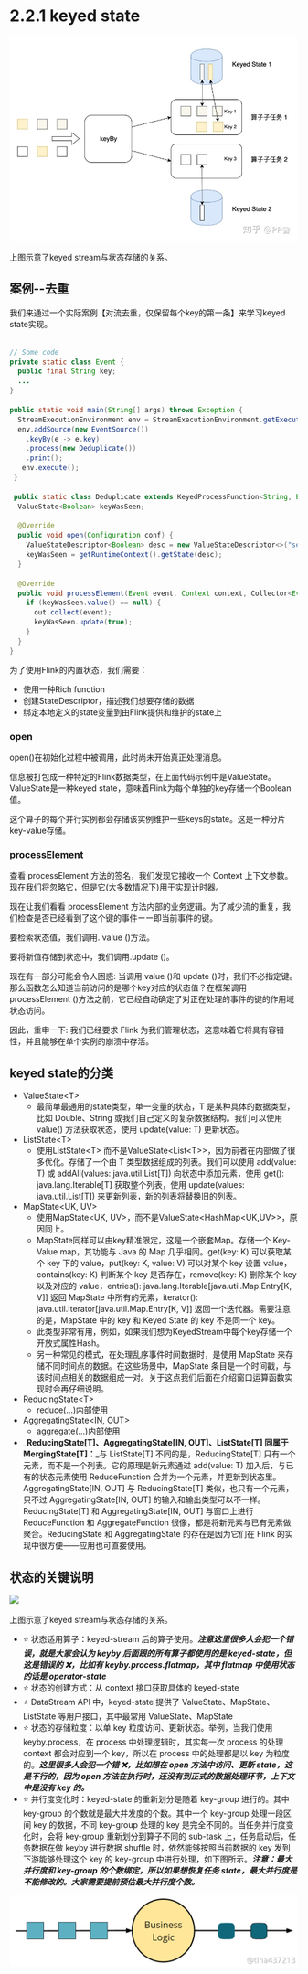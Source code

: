 # 2.2.1 keyed state

![](<../../../.gitbook/assets/image (12).png>)

上图示意了keyed stream与状态存储的关系。

## 案例--去重

我们来通过一个实际案例【对流去重，仅保留每个key的第一条】来学习keyed state实现。​

```java

// Some code
private static class Event { 
  public final String key; 
  ... 
} 

public static void main(String[] args) throws Exception { 
  StreamExecutionEnvironment env = StreamExecutionEnvironment.getExecutionEnvironment();
  env.addSource(new EventSource())
    .keyBy(e -> e.key)
    .process(new Deduplicate())
    .print();
   env.execute(); 
 }
 
 public static class Deduplicate extends KeyedProcessFunction<String, Event, Event> {
  ValueState<Boolean> keyWasSeen;
​
  @Override
  public void open(Configuration conf) {
    ValueStateDescriptor<Boolean> desc = new ValueStateDescriptor<>("seen", Types.BOOLEAN);
    keyWasSeen = getRuntimeContext().getState(desc);
  }
​
  @Override
  public void processElement(Event event, Context context, Collector<Event> out) throws Exception {
    if (keyWasSeen.value() == null) {
      out.collect(event);
      keyWasSeen.update(true);
    }
  }
}
```

为了使用Flink的内置状态，我们需要：

* 使用一种Rich function
* 创建StateDescriptor，描述我们想要存储的数据
* 绑定本地定义的state变量到由Flink提供和维护的state上

### open

open()在初始化过程中被调用，此时尚未开始真正处理消息。

信息被打包成一种特定的Flink数据类型，在上面代码示例中是ValueState。ValueState是一种keyed state，意味着Flink为每个单独的key存储一个Boolean值。

这个算子的每个并行实例都会存储该实例维护一些keys的state。这是一种分片key-value存储。

### processElement

查看 processElement 方法的签名，我们发现它接收一个 Context 上下文参数。现在我们将忽略它，但是它(大多数情况下)用于实现计时器。

现在让我们看看 processElement 方法内部的业务逻辑。为了减少流的重复，我们检查是否已经看到了这个键的事件ーー即当前事件的键。

要检索状态值，我们调用. value ()方法。

要将新值存储到状态中，我们调用.update ()。

现在有一部分可能会令人困惑: 当调用 value ()和 update ()时，我们不必指定键。那么函数怎么知道当前访问的是哪个key对应的状态值？在框架调用 processElement ()方法之前，它已经自动确定了对正在处理的事件的键的作用域状态访问。

因此，重申一下: 我们已经要求 Flink 为我们管理状态，这意味着它将具有容错性，并且能够在单个实例的崩溃中存活。



## keyed state的分类

* ValueState\<T>
  * 最简单最通用的state类型，单一变量的状态，T 是某种具体的数据类型，比如 Double、String 或我们自己定义的复杂数据结构。我们可以使用 value() 方法获取状态，使用 update(value: T) 更新状态。
* ListState\<T>
  * 使用ListState\<T> 而不是ValueState\<List\<T>>，因为前者在内部做了很多优化。存储了一个由 T 类型数据组成的列表。我们可以使用 add(value: T) 或 addAll(values: java.util.List\[T]) 向状态中添加元素，使用 get(): java.lang.Iterable\[T] 获取整个列表，使用 update(values: java.util.List\[T]) 来更新列表，新的列表将替换旧的列表。
* MapState\<UK, UV>
  * 使用MapState\<UK, UV>，而不是ValueState\<HashMap\<UK,UV>>，原因同上。
  * MapState同样可以由key精准限定，这是一个嵌套Map。存储一个 Key-Value map，其功能与 Java 的 Map 几乎相同。get(key: K) 可以获取某个 key 下的 value，put(key: K, value: V) 可以对某个 key 设置 value，contains(key: K) 判断某个 key 是否存在，remove(key: K) 删除某个 key 以及对应的 value，entries(): java.lang.Iterable\[java.util.Map.Entry\[K, V]] 返回 MapState 中所有的元素，iterator(): java.util.Iterator\[java.util.Map.Entry\[K, V]] 返回一个迭代器。需要注意的是，MapState 中的 key 和 Keyed State 的 key 不是同一个 key。
  * 此类型非常有用，例如，如果我们想为KeyedStream中每个key存储一个开放式属性Hash。
  * 另一种常见的模式，在处理乱序事件时间数据时，是使用 MapState 来存储不同时间点的数据。在这些场景中，MapState 条目是一个时间戳，与该时间点相关的数据组成一对。关于这点我们后面在介绍窗口运算函数实现时会再仔细说明。
* ReducingState\<T>
  * reduce(...)内部使用
* AggregatingState\<IN, OUT>
  * aggregate(...)内部使用
* _**ReducingState\[T]、AggregatingState\[IN, OUT]、ListState\[T] 同属于 MergingState\[T]：**_与 ListState\[T] 不同的是，ReducingState\[T] 只有一个元素，而不是一个列表。它的原理是新元素通过 add(value: T) 加入后，与已有的状态元素使用 ReduceFunction 合并为一个元素，并更新到状态里。AggregatingState\[IN, OUT] 与 ReducingState\[T] 类似，也只有一个元素，只不过 AggregatingState\[IN, OUT] 的输入和输出类型可以不一样。ReducingState\[T] 和 AggregatingState\[IN, OUT] 与窗口上进行 ReduceFunction 和 AggregateFunction 很像，都是将新元素与已有元素做聚合。ReducingState 和 AggregatingState 的存在是因为它们在 Flink 的实现中很方便——应用也可直接使用。

## 状态的关键说明

![](https://files.gitbook.com/v0/b/gitbook-x-prod.appspot.com/o/spaces%2FQFcuSW2F0b7byl1FZWrg%2Fuploads%2FwPyr3IV6weLv8RwwKwGI%2Fimage.png?alt=media\&token=4635b7de-f0a6-4046-87f5-3dc2d588e7be)

上图示意了keyed stream与状态存储的关系。

* ⭐ 状态适用算子：keyed-stream 后的算子使用。_**注意这里很多人会犯一个错误，就是大家会认为 keyby 后面跟的所有算子都使用的是 keyed-state，但这是错误的 ❌，比如有 keyby.process.flatmap，其中 flatmap 中使用状态的话是 operator-state**_
* ⭐ 状态的创建方式：从 context 接口获取具体的 keyed-state
* ⭐ DataStream API 中，keyed-state 提供了 ValueState、MapState、ListState 等用户接口，其中最常用 ValueState、MapState
* ⭐ 状态的存储粒度：以单 key 粒度访问、更新状态。举例，当我们使用 keyby.process，在 process 中处理逻辑时，其实每一次 process 的处理 context 都会对应到一个 key，所以在 process 中的处理都是以 key 为粒度的。_**这里很多人会犯一个错  ❌，比如想在 open 方法中访问、更新 state，这是不行的，因为 open 方法在执行时，还没有到正式的数据处理环节，上下文中是没有 key 的。**_
* ⭐ 并行度变化时：keyed-state 的重新划分是随着 key-group 进行的。其中 key-group 的个数就是最大并发度的个数。其中一个 key-group 处理一段区间 key 的数据，不同 key-group 处理的 key 是完全不同的。当任务并行度变化时，会将 key-group 重新划分到算子不同的 sub-task 上，任务启动后，任务数据在做 keyby 进行数据 shuffle 时，依然能够按照当前数据的 key 发到下游能够处理这个 key 的 key-group 中进行处理，如下图所示。_**注意：最大并行度和 key-group 的个数绑定，所以如果想恢复任务 state，最大并行度是不能修改的。大家需要提前预估最大并行度个数。**_

![](<../../../.gitbook/assets/image (4).png>)

##
